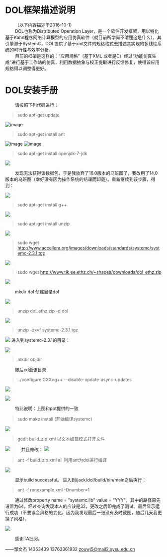 DOL框架描述说明  
==

&nbsp; &nbsp; &nbsp; &nbsp; （以下内容描述于2016-10-1）  
&nbsp; &nbsp; &nbsp; &nbsp; DOL也称为Distributed Operation Layer，是一个软件开发框架，用以特化基于Kahn程序网络计算模型的应用仿真软件（就目前所学尚不清楚这是什么），其引擎源于SystemC，DOL提供了基于xml文件的规格格式去描述其实现的多线程系统的可行性与效率分析。  
&nbsp; &nbsp; &nbsp; &nbsp; 目前的框架是这样的：“应用规格”（基于XML 或者是C）经过“功能仿真生成”进行基于工作站的仿真，利用数据抽象与校正提取进行反馈修复，使得该应用规格得以调整得更好。  

DOL安装手册
==

&nbsp; &nbsp; &nbsp; &nbsp; 请按照下列代码进行：
> sudo apt-get update

![image](http://p1.bpimg.com/567571/a554fdbb3e560c2f.jpg)

> sudo apt-get install ant
>

![image](http://i1.piimg.com/567571/2d58c64b5b1396a8.jpg)
![image](http://i1.piimg.com/567571/9ce3b4585e1148c3.jpg)

> sudo apt-get install openjdk-7-jdk
> 

![](http://i1.piimg.com/567571/14ad240b4fd235a7.jpg)

&nbsp; &nbsp; &nbsp; &nbsp; 发现无法获得该数据包，于是我放弃了16.0版本的乌班图了，我改用了14.0版本的乌班图（幸好没有因为操作系统的结课而卸载）。重新继续到该步骤，得到：


![](http://p1.bqimg.com/567571/4300b3d4d64eef05.png)


> sudo apt-get install g++
>

![](http://p1.bqimg.com/567571/7af77f66e8b6afbb.png)


> sudo apt-get install unzip
>

![](http://p1.bqimg.com/567571/dbb457c8e7bb0e53.png)

> sudo wget http://www.accellera.org/images/downloads/standards/systemc/systemc-2.3.1.tgz
>

![](http://p1.bqimg.com/567571/a16ac007decf4961.png)

> sudo wget http://www.tik.ee.ethz.ch/~shapes/downloads/dol_ethz.zip
>

![](http://p1.bqimg.com/567571/731e86c8f99a8cb5.png)

&nbsp; &nbsp;  &nbsp; &nbsp; mkdir dol 创建目录dol

![](http://p1.bqimg.com/567571/54a4b36a1f7ec8a8.png)

> unzip dol_ethz.zip -d dol
>

![](http://p1.bqimg.com/567571/fb691b324fd3bf88.png)

> unzip -zxvf systemc-2.3.1.tgz
>

![](http://p1.bqimg.com/567571/49b2126fd31139ce.png)
进入到systemc-2.3.1的目录：

![](http://p1.bqimg.com/567571/a652e08bf27d8e5e.png)
> mkdir objdir
>

&nbsp; &nbsp; &nbsp; &nbsp; 随后cd至该目录  
> ../configure CXX=g++ --disable-update-async-updates
>
![](http://p1.bqimg.com/567571/392472c442d0998e.png)


![](http://p1.bqimg.com/567571/68acfd1f9205d124.png)

&nbsp; &nbsp; &nbsp; &nbsp; 特此说明：上图和ppt提供的一致

> sudo make install (开始编译systemc)
>

![](http://p1.bqimg.com/567571/b84ce0f9256cdba0.png)

> gedit build_zip.xml 以文本编辑模式打开文件
>

![](http://p1.bqimg.com/567571/b84ce0f9256cdba0.png)
&nbsp; &nbsp;  &nbsp; &nbsp; 并且修改：
![](http://p1.bqimg.com/567571/dc4162854b459149.png)
> ant -f build_zip.xml all 利用ant为dol进行编译
>


![](http://p1.bqimg.com/567571/a0bbd8e10a68a47e.png)

&nbsp; &nbsp; &nbsp; &nbsp; 显示build successful。
进入到/jack/dol/build/bin/main之后执行：  
> ant -f runexample.xml -Dnumber=1
>
&nbsp; &nbsp; &nbsp; &nbsp; 通过修改property name = "systemc.lib" value = "YYY"，其中的路径原先设置为64，经过查询发现本人的应该是32，更改之后即完成了测试。最后显示运行成功（不要误会风格的变化，因为我发现最后一张没有及时截图，随后几天我更换了风格）。

![](http://i1.piimg.com/567571/af977f0a21ffc4db.png)

&nbsp; &nbsp; &nbsp; &nbsp; 感谢TA批阅。


——邹文杰 14353439 13763361932 zouwj5@mail2.sysu.edu.cn